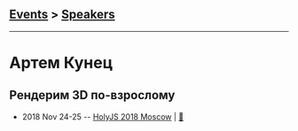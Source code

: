 ## [Events](../README.md) > [Speakers](../speakers.md)
---

# Артем Кунец

## Рендерим 3D по-взрослому
- 2018 Nov 24-25 -- [HolyJS 2018 Moscow](https://www.youtube.com/watch?v=2ptADWLEk6w)  | [:notebook:](https://downloads.ctfassets.net/nn534z2fqr9f/2HOMiamMRGCuQIo40scWqe/f3a501094513a89783d472665fe76d2b/Artem_Kunets_Renderim_3D_po-vzroslomu.pdf)  
